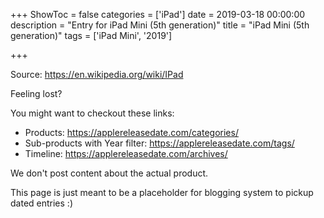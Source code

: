 +++
ShowToc = false
categories = ['iPad']
date = 2019-03-18 00:00:00
description = "Entry for iPad Mini (5th generation)"
title = "iPad Mini (5th generation)"
tags = ['iPad Mini', '2019']

+++

Source: https://en.wikipedia.org/wiki/IPad

Feeling lost?

You might want to checkout these links:
- Products: https://applereleasedate.com/categories/
- Sub-products with Year filter: https://applereleasedate.com/tags/
- Timeline: https://applereleasedate.com/archives/

We don't post content about the actual product. 



This page is just meant to be a placeholder for blogging system to pickup dated entries :)


